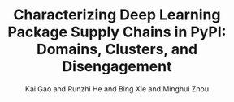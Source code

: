---
author: Kai Gao and Runzhi He and Bing Xie and Minghui Zhou
doi:
pages:
proceeding: 'ACM Transactions on Software Engineering and Methodology'
timestamp: 19 December 2023
title: 'Characterizing Deep Learning Package Supply Chains in PyPI: Domains, Clusters, and Disengagement'
year: '2023'
---